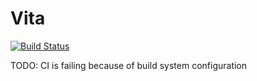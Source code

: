 # Vita
[![Build Status](https://travis-ci.org/nilold/farmer-core.svg?branch=master)](https://travis-ci.org/nilold/farmer-core)

TODO: CI is failing because of build system configuration
